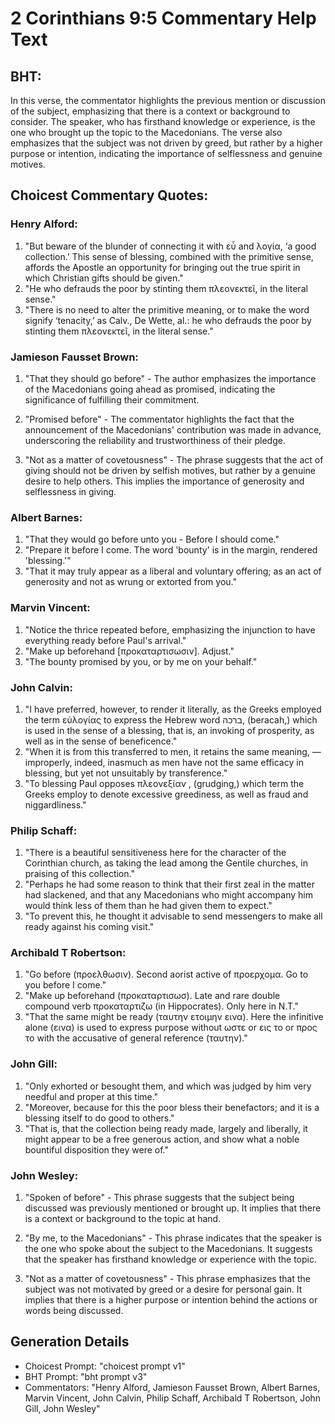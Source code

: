# 2 Corinthians 9:5 Commentary Help Text

## BHT:
In this verse, the commentator highlights the previous mention or discussion of the subject, emphasizing that there is a context or background to consider. The speaker, who has firsthand knowledge or experience, is the one who brought up the topic to the Macedonians. The verse also emphasizes that the subject was not driven by greed, but rather by a higher purpose or intention, indicating the importance of selflessness and genuine motives.

## Choicest Commentary Quotes:
### Henry Alford:
1. "But beware of the blunder of connecting it with εὖ and λογία, ‘a good collection.’ This sense of blessing, combined with the primitive sense, affords the Apostle an opportunity for bringing out the true spirit in which Christian gifts should be given."
2. "He who defrauds the poor by stinting them πλεονεκτεῖ, in the literal sense."
3. "There is no need to alter the primitive meaning, or to make the word signify ‘tenacity,’ as Calv., De Wette, al.: he who defrauds the poor by stinting them πλεονεκτεῖ, in the literal sense."

### Jamieson Fausset Brown:
1. "That they should go before" - The author emphasizes the importance of the Macedonians going ahead as promised, indicating the significance of fulfilling their commitment. 

2. "Promised before" - The commentator highlights the fact that the announcement of the Macedonians' contribution was made in advance, underscoring the reliability and trustworthiness of their pledge. 

3. "Not as a matter of covetousness" - The phrase suggests that the act of giving should not be driven by selfish motives, but rather by a genuine desire to help others. This implies the importance of generosity and selflessness in giving.

### Albert Barnes:
1. "That they would go before unto you - Before I should come." 
2. "Prepare it before I come. The word 'bounty' is in the margin, rendered 'blessing.'"
3. "That it may truly appear as a liberal and voluntary offering; as an act of generosity and not as wrung or extorted from you."

### Marvin Vincent:
1. "Notice the thrice repeated before, emphasizing the injunction to have everything ready before Paul's arrival."
2. "Make up beforehand [προκαταρτισωσιν]. Adjust."
3. "The bounty promised by you, or by me on your behalf."

### John Calvin:
1. "I have preferred, however, to render it literally, as the Greeks employed the term εὐλογίας to express the Hebrew word ברכה, (beracah,) which is used in the sense of a blessing, that is, an invoking of prosperity, as well as in the sense of beneficence."
2. "When it is from this transferred to men, it retains the same meaning, — improperly, indeed, inasmuch as men have not the same efficacy in blessing, but yet not unsuitably by transference."
3. "To blessing Paul opposes πλεονεξίαν , (grudging,) which term the Greeks employ to denote excessive greediness, as well as fraud and niggardliness."

### Philip Schaff:
1. "There is a beautiful sensitiveness here for the character of the Corinthian church, as taking the lead among the Gentile churches, in praising of this collection."
2. "Perhaps he had some reason to think that their first zeal in the matter had slackened, and that any Macedonians who might accompany him would think less of them than he had given them to expect."
3. "To prevent this, he thought it advisable to send messengers to make all ready against his coming visit."

### Archibald T Robertson:
1. "Go before (προελθωσιν). Second aorist active of προερχομα. Go to you before I come." 
2. "Make up beforehand (προκαταρτισωσ). Late and rare double compound verb προκαταρτιζω (in Hippocrates). Only here in N.T." 
3. "That the same might be ready (ταυτην ετοιμην εινα). Here the infinitive alone (εινα) is used to express purpose without ωστε or εις το or προς το with the accusative of general reference (ταυτην)."

### John Gill:
1. "Only exhorted or besought them, and which was judged by him very needful and proper at this time."
2. "Moreover, because for this the poor bless their benefactors; and it is a blessing itself to do good to others."
3. "That is, that the collection being ready made, largely and liberally, it might appear to be a free generous action, and show what a noble bountiful disposition they were of."

### John Wesley:
1. "Spoken of before" - This phrase suggests that the subject being discussed was previously mentioned or brought up. It implies that there is a context or background to the topic at hand.

2. "By me, to the Macedonians" - This phrase indicates that the speaker is the one who spoke about the subject to the Macedonians. It suggests that the speaker has firsthand knowledge or experience with the topic.

3. "Not as a matter of covetousness" - This phrase emphasizes that the subject was not motivated by greed or a desire for personal gain. It implies that there is a higher purpose or intention behind the actions or words being discussed.


## Generation Details
- Choicest Prompt: "choicest prompt v1"
- BHT Prompt: "bht prompt v3"
- Commentators: "Henry Alford, Jamieson Fausset Brown, Albert Barnes, Marvin Vincent, John Calvin, Philip Schaff, Archibald T Robertson, John Gill, John Wesley"
